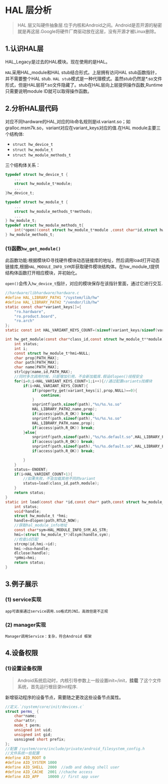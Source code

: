 # HAL 层分析
> HAL 层又叫硬件抽象层.位于内核和Android之间。Android是否开源的秘密就是再这层.Google将硬件厂商驱动放在这层，没有开源才被Linux删除。

## 1.认识HAL层
HAL_Legacy是过去的HAL模块。现在使用的是HAL。

`HAL`采用HAL_module和HAL stub结合形式。上层拥有访问HAL stub函数指针，并不需要整个HAL stub.
`HAL stub`模式是一种代理模式。虽然stub仍然是*.so文件形式，但是HAL层将*.so文件隐藏了。stub在HAL层向上层提供操作函数,Runtime只需要说明module ID就可以取得操作函数。

## 2.分析HAL层代码
对应不同hardware的HAL,对应的lib命名规则是id.variant.so；如gralloc.msm7k.so，variant对应在variant_keys对应的值.在HAL module主要三个结构体:

* `struct hw_device_t`
* `struct hw_module_t`
* `struct hw_module_methods_t`

三个结构体关系：
``` c
typedef struct hw_device_t {
    ...
    struct hw_module_t*module;
    ...
}hw_device_t;

typedef struct hw_module_t {
    ...
    struct hw_module_methods_t*methods;
    ...
} hw_module_t;
typedef struct hw_module_methods_t{
    int(*open)(const struct hw_module_t*module ,const char*id,struct hw_device_t**device);
} hw_module_methods_t;
```
### (1)函数`hw_get_module()`
此函数功能:根据模块ID寻找硬件模块动态链接库的地址，然后调用load打开动态链接库,根据`HAL_MODULE_INFO_SYM`并获取硬件模块结构体。在hw_module_t提供结构体函数打开相应模块，并初始化。

`open()`会传入`hw_device_t`指针，对应的模块保存在该指针里面，通过它进行交互.
```c
//hardware/libhardware/hardware.c
#define HAL_LIBRARY_PATH1 "/system/lib/hw"
#define HAL_LIBRARY_PATH2 "/vendor/lib/hw"
static const char*variant_keys[]={
    "ro.hardware",
    "ro.product.board",
    "ro.arch"
};
static const int HAL_VARIANT_KEYS_COUNT=(sizeof(variant_keys/sizeof(variant_keys[0])));

int hw_get_module(const char*class_id,const struct hw_module_t**module){
    int status;
    int i;
    const struct hw_module_t*hmi=NULL;
    char prop[PATH_MAX];
    char path[PATH_MAX];
    char name[PATH_MAX];
    strlcpy(name,id,PATH_MAX);
    //同时多次调用时候，只是增加引用，不会新加载库.假设dlopen()线程安全
    for(i=0;i<HAL_VARIANT_KEYS_COUNT+1;i++){//通过配置variants找模块
        if(i<HAL_VARIANT_KEYS_COUNT){
            if(property_get(variant_keys[i],prop,NULL)==0){
                continue;
            }
            snprintf(path,sizeof(path),"%s/%s.%s.so"
            HAL_LIBRARY_PATH2,name,prop);
            if(access(path,R_OK)) break; 
            snprintf(path,sizeof(path),"%s/%s.%s.so"
            HAL_LIBRARY_PATH,name,prop);
            if(access(path,R_OK)) break; 
        }else{
            snprintf(path,sizeof(path),"%s/%s.default.so",HAL_LIBRARY_PATH2,name);
            if(access(path,R_OK)) break; 
            snprintf(path,sizeof(path),"%s/%s.default.so",HAL_LIBRARY_PATH,name);
            if(access(path,R_OK)) break; 

        }
    }
    status=-ENOENT;
    if(i<HAL_VARIENT_COUNT+1){
        //如果失败，不会加载其他不同的variant
        status=load(class_id,path,module);
    }
    return status;
}
static int load(const char *id,const char* path,const struct hw_module_t**pHmi){
    int status;
    void*handle;
    struct hw_module_t *hmi;
    handle=dlopen(path,RTLD_NOW);
    //获取hal_module_info地址
    const char*sym=HAL_MODULE_INFO_SYM_AS_STR;
    hmi=(struct hw_module_t*)dlsym(handle,sym);
    //检查id匹配
    strcmp(id,hmi->id);
    hmi->dso=handle;
    dlclose(handle);
    *pHmi=hmi;
    return status;
}
```
## 3.例子展示

### (1) service实现
    app可直接通过service调用.so格式的JNI。高效但是不正规
### (2) manager实现
    Manager调用Service：复杂，符合Android 框架
    
## 4.设备权限
### (1)设置设备权限
> Android系统启动时，内核引导参数上一般设置init=/init，**挂载** 了这个文件系统，首先运行根目录Init程序.

新增驱动程序的设备节点，需要随之更改这些设备节点属性。
``` c++
//定义.`/system/core/init/devices.c`
struct perms_ {
    char*name;
    char*attr;
    mode_t perm;
    unsigned int uid;
    unsigned int gid;
    usnsigned short prefix;
};
//配置 /system/core/include/private/android_filesystem_config.h
//文件系统一些配置
#define AID_ROOT 0
#define AID_SYSTEM 1000
#define AID_SHELL  2000  //adb and debug shell user
#define AID_CACHE  2001 //chache access
#define AID_APP    10000 // first app user


```


